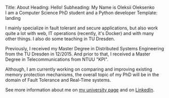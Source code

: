 Title: About
Heading: Hello! 
Subheading: My Name is Oleksii Oleksenko <br/> I am a Computer Science PhD student and a Python developer
Template: landing

I mainly specialize in fault tolerant and secure applications, but also work quite a lot with web, IT operations (recently, it's Docker) and with many other things. I also do some teaching in TU Dresden.

Previously, I received my Master Degree in  Distributed Systems Engineering from the TU Dresden in 12/2015. And prior to that, I received a Master Degree in Telecommunications from NTUU "KPI". 

Although, I am currently working on comparing and improving existing memory protection mechanisms, the overall topic of my PhD will be in the domain of Fault Tolerance and Real-Time systems. 

See more information about me on [my university page](https://tu-dresden.de/die_tu_dresden/fakultaeten/fakultaet_informatik/sysa/se/team/people/o_oleksenko) and on [LinkedIn](https://www.linkedin.com/in/oleksiioleksenko).
